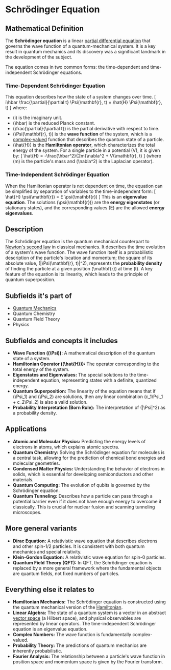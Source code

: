 # Schrödinger Equation

## Mathematical Definition

The **Schrödinger equation** is a linear [partial differential equation](../../../08_Applied_Mathematics/00_Differential_Equations/Differential_Equation.md) that governs the wave function of a quantum-mechanical system. It is a key result in quantum mechanics and its discovery was a significant landmark in the development of the subject.

The equation comes in two common forms: the time-dependent and time-independent Schrödinger equations.

### Time-Dependent Schrödinger Equation

This equation describes how the state of a system changes over time.
\[ i\hbar \frac{\partial}{\partial t} \Psi(\mathbf{r}, t) = \hat{H} \Psi(\mathbf{r}, t) \]
where:
*   \(i\) is the imaginary unit.
*   \(\hbar\) is the reduced Planck constant.
*   \(\frac{\partial}{\partial t}\) is the partial derivative with respect to time.
*   \(\Psi(\mathbf{r}, t)\) is the **wave function** of the system, which is a [complex-valued](../../../00_Foundations/02_Number_Systems/Complex_Numbers.md) function that describes the quantum state of a particle.
*   \(\hat{H}\) is the **Hamiltonian operator**, which characterizes the total energy of the system. For a single particle in a potential \(V\), it is given by:
    \[ \hat{H} = -\frac{\hbar^2}{2m}\nabla^2 + V(\mathbf{r}, t) \]
    (where \(m\) is the particle's mass and \(\nabla^2\) is the Laplacian operator).

### Time-Independent Schrödinger Equation

When the Hamiltonian operator is not dependent on time, the equation can be simplified by separation of variables to the time-independent form:
\[ \hat{H} \psi(\mathbf{r}) = E \psi(\mathbf{r}) \]
This is an **eigenvalue equation**. The solutions \(\psi(\mathbf{r})\) are the **energy eigenstates** (or stationary states), and the corresponding values \(E\) are the allowed **energy eigenvalues**.

## Description

The Schrödinger equation is the quantum mechanical counterpart to [Newton's second law](./../00_Classical_Mechanics/Newtons_Laws_of_Motion.md) in classical mechanics. It describes the time evolution of a system's wave function. The wave function itself is a probabilistic description of the particle's location and momentum; the square of its absolute value, \(|\Psi(\mathbf{r}, t)|^2\), represents the **probability density** of finding the particle at a given position \(\mathbf{r}\) at time \(t\). A key feature of the equation is its linearity, which leads to the principle of quantum superposition.

## Subfields it's part of

*   [Quantum Mechanics](./)
*   Quantum Chemistry
*   Quantum Field Theory
*   Physics

## Subfields and concepts it includes

*   **Wave Function (\(\Psi\)):** A mathematical description of the quantum state of a system.
*   **Hamiltonian Operator (\(\hat{H}\)):** The operator corresponding to the total energy of the system.
*   **Eigenstates and Eigenvalues:** The special solutions to the time-independent equation, representing states with a definite, quantized energy.
*   **Quantum Superposition:** The linearity of the equation means that if \(\Psi_1\) and \(\Psi_2\) are solutions, then any linear combination \(c_1\Psi_1 + c_2\Psi_2\) is also a valid solution.
*   **Probability Interpretation (Born Rule):** The interpretation of \(|\Psi|^2\) as a probability density.

## Applications

*   **Atomic and Molecular Physics:** Predicting the energy levels of electrons in atoms, which explains atomic spectra.
*   **Quantum Chemistry:** Solving the Schrödinger equation for molecules is a central task, allowing for the prediction of chemical bond energies and molecular geometries.
*   **Condensed Matter Physics:** Understanding the behavior of electrons in solids, which is essential for developing semiconductors and other materials.
*   **Quantum Computing:** The evolution of qubits is governed by the Schrödinger equation.
*   **Quantum Tunneling:** Describes how a particle can pass through a potential barrier even if it does not have enough energy to overcome it classically. This is crucial for nuclear fusion and scanning tunneling microscopes.

## More general variants

*   **Dirac Equation:** A relativistic wave equation that describes electrons and other spin-1/2 particles. It is consistent with both quantum mechanics and special relativity.
*   **Klein-Gordon Equation:** A relativistic wave equation for spin-0 particles.
*   **Quantum Field Theory (QFT):** In QFT, the Schrödinger equation is replaced by a more general framework where the fundamental objects are quantum fields, not fixed numbers of particles.

## Everything else it relates to

*   **Hamiltonian Mechanics:** The Schrödinger equation is constructed using the quantum mechanical version of the [Hamiltonian](./../00_Classical_Mechanics/Hamiltonian_Mechanics.md).
*   **Linear Algebra:** The state of a quantum system is a vector in an abstract [vector space](../../../01_Algebra/02_Linear_Algebra/Vector_Space.md) (a Hilbert space), and physical observables are represented by linear operators. The time-independent Schrödinger equation is an eigenvalue equation.
*   **Complex Numbers:** The wave function is fundamentally complex-valued.
*   **Probability Theory:** The predictions of quantum mechanics are inherently probabilistic.
*   **Fourier Analysis:** The relationship between a particle's wave function in position space and momentum space is given by the Fourier transform.

